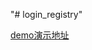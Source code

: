 "# login_registry" 

 <a href="http://blogzl.com/zl_other_module/htmlmodule/logon_registry1/index.html" target="_blank">demo演示地址</a>
